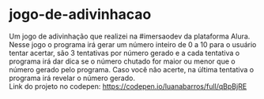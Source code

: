 # jogo-de-adivinhacao
Um jogo de adivinhação que realizei na #imersaodev da plataforma Alura.<br>
Nesse jogo o programa irá gerar um número inteiro de 0 a 10 para o usuário tentar acertar, são 3 tentativas por número gerado e a cada tentativa o programa irá dar dica se o número chutado for maior ou menor que o número gerado pelo programa. Caso você não acerte, na última tentativa o programa irá revelar o número gerado.<br>
Link do projeto no codepen: https://codepen.io/luanabarros/full/qBpBjRE
